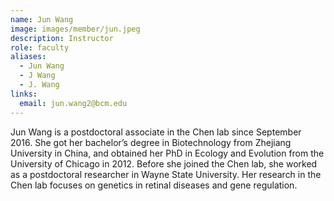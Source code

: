 ```yaml
---
name: Jun Wang
image: images/member/jun.jpeg
description: Instructor
role: faculty
aliases:
  - Jun Wang
  - J Wang
  - J. Wang
links:
  email: jun.wang2@bcm.edu
---
```


Jun Wang is a postdoctoral associate in the Chen lab since September 2016. She got her bachelor’s degree in Biotechnology from Zhejiang University in China, and obtained her PhD in Ecology and Evolution from the University of Chicago in 2012. Before she joined the Chen lab, she worked as a postdoctoral researcher in Wayne State University. Her research in the Chen lab focuses on genetics in retinal diseases and gene regulation.

